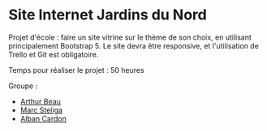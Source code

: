 # Site Internet Jardins du Nord

Projet d'école : faire un site vitrine sur le thème de son choix, en utilisant principalement Bootstrap 5. Le site devra être responsive, et l'utilisation de Trello et Git est obligatoire.

Temps pour réaliser le projet : 50 heures

Groupe :
- [Arthur Beau](https://arthurbeau.fr)
- [Marc Steliga](https://marcsteliga.fr/)
- [Alban Cardon](https://github.com/albancardon) 

